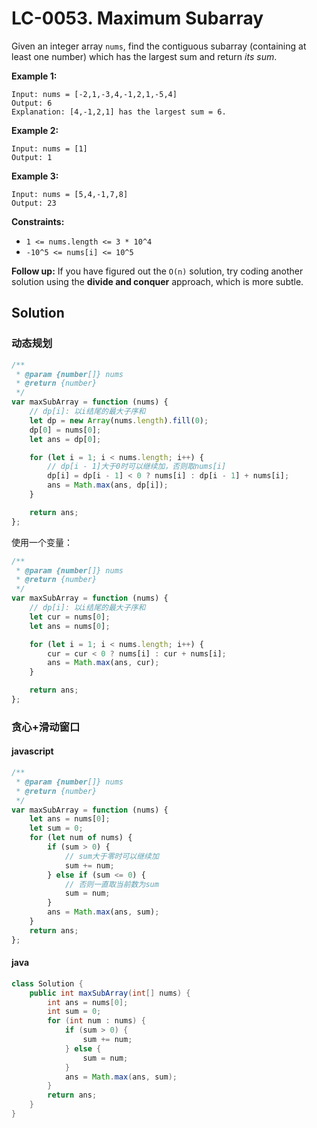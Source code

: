 # LC-0053. Maximum Subarray

Given an integer array `nums`, find the contiguous subarray (containing at least one number) which has the largest sum and return _its sum_.

**Example 1:**

```
Input: nums = [-2,1,-3,4,-1,2,1,-5,4]
Output: 6
Explanation: [4,-1,2,1] has the largest sum = 6.
```

**Example 2:**

```
Input: nums = [1]
Output: 1
```

**Example 3:**

```
Input: nums = [5,4,-1,7,8]
Output: 23
```

**Constraints:**

-   `1 <= nums.length <= 3 * 10^4`
-   `-10^5 <= nums[i] <= 10^5`

**Follow up:** If you have figured out the `O(n)` solution, try coding another solution using the **divide and conquer** approach, which is more subtle.

## Solution

### 动态规划

```javascript
/**
 * @param {number[]} nums
 * @return {number}
 */
var maxSubArray = function (nums) {
    // dp[i]: 以i结尾的最大子序和
    let dp = new Array(nums.length).fill(0);
    dp[0] = nums[0];
    let ans = dp[0];

    for (let i = 1; i < nums.length; i++) {
        // dp[i - 1]大于0时可以继续加，否则取nums[i]
        dp[i] = dp[i - 1] < 0 ? nums[i] : dp[i - 1] + nums[i];
        ans = Math.max(ans, dp[i]);
    }

    return ans;
};
```

使用一个变量：

```javascript
/**
 * @param {number[]} nums
 * @return {number}
 */
var maxSubArray = function (nums) {
    // dp[i]: 以i结尾的最大子序和
    let cur = nums[0];
    let ans = nums[0];

    for (let i = 1; i < nums.length; i++) {
        cur = cur < 0 ? nums[i] : cur + nums[i];
        ans = Math.max(ans, cur);
    }

    return ans;
};
```

### 贪心+滑动窗口

#### javascript

```javascript
/**
 * @param {number[]} nums
 * @return {number}
 */
var maxSubArray = function (nums) {
    let ans = nums[0];
    let sum = 0;
    for (let num of nums) {
        if (sum > 0) {
            // sum大于零时可以继续加
            sum += num;
        } else if (sum <= 0) {
            // 否则一直取当前数为sum
            sum = num;
        }
        ans = Math.max(ans, sum);
    }
    return ans;
};
```

#### java

```java
class Solution {
    public int maxSubArray(int[] nums) {
        int ans = nums[0];
        int sum = 0;
        for (int num : nums) {
            if (sum > 0) {
                sum += num;
            } else {
                sum = num;
            }
            ans = Math.max(ans, sum);
        }
        return ans;
    }
}
```
